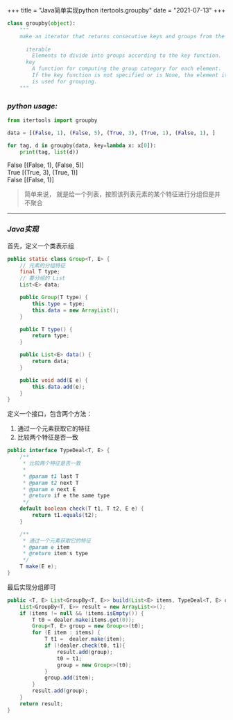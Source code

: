 +++
title = "Java简单实现python itertools.groupby"
date = "2021-07-13"
+++

```python
class groupby(object):
    """
    make an iterator that returns consecutive keys and groups from the iterable
    
      iterable
        Elements to divide into groups according to the key function.
      key
        A function for computing the group category for each element.
        If the key function is not specified or is None, the element itself
        is used for grouping.
    """
```

### _python usage:_

```python
from itertools import groupby

data = [(False, 1), (False, 5), (True, 3), (True, 1), (False, 1), ]

for tag, d in groupby(data, key=lambda x: x[0]):
    print(tag, list(d))
```

False [(False, 1), (False, 5)]  
True  [(True, 3), (True, 1)]  
False [(False, 1)]

> 简单来说， 就是给一个列表，按照该列表元素的某个特征进行分组但是并不聚合

---

### _Java实现_

首先，定义一个类表示组
```java
public static class Group<T, E> {
    // 元素的分组特征
	final T type;
    // 要分组的 List
	List<E> data;

	public Group(T type) {
		this.type = type;
        this.data = new ArrayList();
	}

	public T type() {
		return type;
	}

	public List<E> data() {
		return data;
	}

	public void add(E e) {
		this.data.add(e);
	}
}
```

定义一个接口，包含两个方法：  
1. 通过一个元素获取它的特征
2. 比较两个特征是否一致

```java
public interface TypeDeal<T, E> {
    /**
     * 比较两个特征是否一致
     *
     * @param t1 last T
     * @param t2 next T
     * @param e next E
     * @return if e the same type
     */
    default boolean check(T t1, T t2, E e) {
        return t1.equals(t2);
    }

    /**
     * 通过一个元素获取它的特征
     * @param e item
     * @return item's type
     */
    T make(E e);
}
```

最后实现分组即可

```java
public <T, E> List<GroupBy<T, E>> build(List<E> items, TypeDeal<T, E> dealer) {
    List<GroupBy<T, E>> result = new ArrayList<>();
    if (items != null && !items.isEmpty()) {
        T t0 = dealer.make(items.get(0));
        Group<T, E> group = new Group<>(t0);
        for (E item : items) {
            T t1 =  dealer.make(item);
            if (!dealer.check(t0, t1){
                result.add(group);
                t0 = t1;
                group = new Group<>(t0);
            }
            group.add(item);
        }
        result.add(group);
    }
    return result;
}
```
